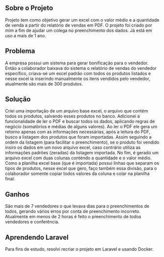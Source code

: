 ## Sobre o Projeto

Projeto tem como objetivo gerar um excel com o valor médio e a quantidade de venda a partir do relatório de vendas em PDF.
O projeto foi criado por mim a fim de ajudar um colega no preenchimento dos dados. Já está em uso a mais de 1 ano.

## Problema

A empresa possui um sistema para gerar bonificação para o vendedor. Então a colaborador baixava do sistema o relatório de vendas do vendedor específico,
criava-se um excel padrão com todos os produtos listados e nesse excel ia inserindo manualmente os itens vendidos pelo vendedor, atualmente são mais de 300 produtos.

## Solução

Criei uma importação de um arquivo base excel, o arquivo que contém todos os produtos, salvando esses produtos no banco. 
Adicionei a funcionalidade de ler o PDF e buscar todos os dados, aplicando regras de negócio (somatórios e médias de alguns valores).
Ao ler o PDF ele gera um retorno apenas com as informações necessárias, após a leitura do PDF, busco a listagem dos produtos que foram importadas.
Assim seguindo a ordem da listagem (para facilitar o preenchimento), se o produto foi vendido insiro os dados em um novo arquivo excel, caso contrário
utiliza as informações padrões (zeradas) da listagem importada. 
No fim, é gerado um arquivo excel com duas colunas conténdo a quantidade e o valor médio. Como a planilha excel base (que é importada) possui linhas que
separam os tipos de produtos, nesse excel que gero, faço também essa divisão, para o colaborador somente copiar todos valores da coluna e colar na planilha final.

## Ganhos

São mais de 7 vendedores o que levava dias para o preenchimentos de todos, gerando vários erros por conta de preenchimento incorreto.
Atualmente em menos de 2 horas é feito o preenchimento de todos vendedores e conferência.

## Aprendendo Laravel

Para fins de estudo, resolvi recriar o projeto em Laravel e usando Docker.

